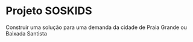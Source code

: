 ﻿# Projeto SOSKIDS
Construir uma solução para uma demanda da cidade de Praia Grande ou Baixada Santista

